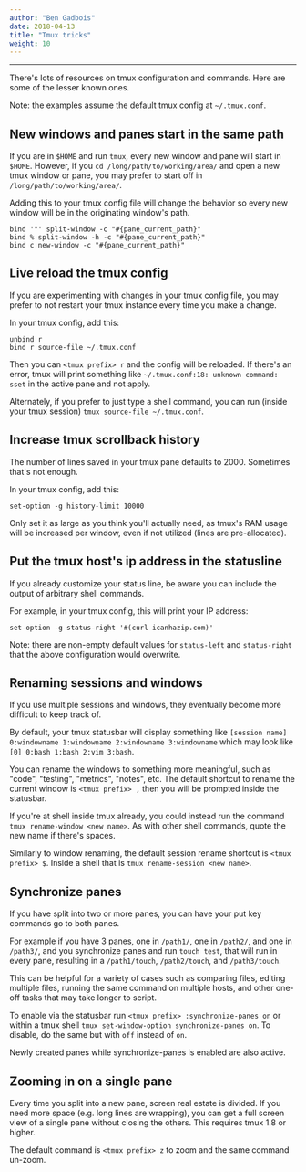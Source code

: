 ```yaml
---
author: "Ben Gadbois"
date: 2018-04-13
title: "Tmux tricks"
weight: 10
---
```


<!--more-->

---
There's lots of resources on tmux configuration and commands. Here are some of the lesser known ones.

Note: the examples assume the default tmux config at `~/.tmux.conf`.

## New windows and panes start in the same path

If you are in `$HOME` and run `tmux`, every new window and pane will start in `$HOME`. However, if you `cd /long/path/to/working/area/` and open a new tmux window or pane, you may prefer to start off in `/long/path/to/working/area/`.

Adding this to your tmux config file will change the behavior so every new window will be in the originating window's path.

```
bind '"' split-window -c "#{pane_current_path}"
bind % split-window -h -c "#{pane_current_path}"
bind c new-window -c "#{pane_current_path}"
```

## Live reload the tmux config

If you are experimenting with changes in your tmux config file, you may prefer to not restart your tmux instance every time you make a change.

In your tmux config, add this:

```
unbind r
bind r source-file ~/.tmux.conf
```

Then you can `<tmux prefix> r` and the config will be reloaded. If there's an error, tmux will print something like `~/.tmux.conf:18: unknown command: sset` in the active pane and not apply.

Alternately, if you prefer to just type a shell command, you can run (inside your tmux session) `tmux source-file ~/.tmux.conf`.

## Increase tmux scrollback history

The number of lines saved in your tmux pane defaults to 2000. Sometimes that's not enough.

In your tmux config, add this:

```
set-option -g history-limit 10000
```

Only set it as large as you think you'll actually need, as tmux's RAM usage will be increased per window, even if not utilized (lines are pre-allocated).

## Put the tmux host's ip address in the statusline

If you already customize your status line, be aware you can include the output of arbitrary shell commands.

For example, in your tmux config, this will print your IP address:

```
set-option -g status-right '#(curl icanhazip.com)'
```

Note: there are non-empty default values for `status-left` and `status-right` that the above configuration would overwrite.

## Renaming sessions and windows

If you use multiple sessions and windows, they eventually become more difficult to keep track of.

By default, your tmux statusbar will display something like `[session name] 0:windowname 1:windowname 2:windowname 3:windowname` which may look like `[0] 0:bash 1:bash 2:vim 3:bash`.

You can rename the windows to something more meaningful, such as "code", "testing", "metrics", "notes", etc. The default shortcut to rename the current window is `<tmux prefix> ,` then you will be prompted inside the statusbar.

If you're at shell inside tmux already, you could instead run the command `tmux rename-window <new name>`. As with other shell commands, quote the new name if there's spaces.

Similarly to window renaming, the default session rename shortcut is `<tmux prefix> $`. Inside a shell that is `tmux rename-session <new name>`.

## Synchronize panes

If you have split into two or more panes, you can have your put key commands go to both panes.

For example if you have 3 panes, one in `/path1/`, one in `/path2/`, and one in `/path3/`, and you synchronize panes and run `touch test`, that will run in every pane, resulting in a `/path1/touch`, `/path2/touch`, and `/path3/touch`.

This can be helpful for a variety of cases such as comparing files, editing multiple files, running the same command on multiple hosts, and other one-off tasks that may take longer to script.

To enable via the statusbar run `<tmux prefix> :synchronize-panes on` or within a tmux shell `tmux set-window-option synchronize-panes on`. To disable, do the same but with `off` instead of `on`.

Newly created panes while synchronize-panes is enabled are also active.

## Zooming in on a single pane

Every time you split into a new pane, screen real estate is divided. If you need more space (e.g. long lines are wrapping), you can get a full screen view of a single pane without closing the others. This requires tmux 1.8 or higher.

The default command is `<tmux prefix> z` to zoom and the same command un-zoom.
